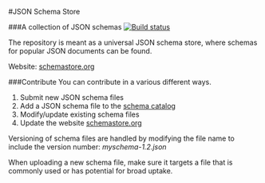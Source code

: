 #JSON Schema Store

###A collection of JSON schemas 
[![Build status](https://ci.appveyor.com/api/projects/status/udku9rjmp97puwcw)](https://ci.appveyor.com/project/madskristensen/schemastore)

The repository is meant as a universal JSON schema store, 
where schemas for popular JSON documents can be found.

Website: [schemastore.org](http://schemastore.org)

###Contribute
You can contribute in a various different ways.

1. Submit new JSON schema files
2. Add a JSON schema file to the [schema catalog](SchemaStore/api/json/catalog.json)
2. Modify/update existing schema files
3. Update the website [schemastore.org](http://schemastore.org)

Versioning of schema files are handled by modifying the file name to include
the version number: *myschema-1.2.json*

When uploading a new schema file, make sure it targets a file that is commonly
used or has potential for broad uptake.

